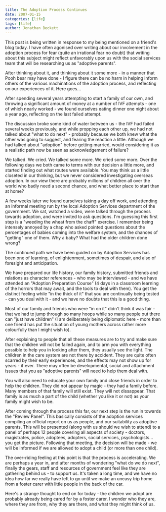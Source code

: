 ```yaml
---
title: The Adoption Process Continues
date: 2007-01-15
categories: [life]
tags: [life]
author: Jonathan Beckett
---
```


This post is being written in response to my being mentioned on a friend's blog today. I have often agonised over writing about our involvement in the adoption process for fear (quite an irrational fear no doubt) that writing about this subject might reflect unfavorably upon us with the social services team that will be researching us as "adoptive parents".

After thinking about it, and thinking about it some more - in a manner that Pooh bear may have done - I figure there can be no harm in helping inform others of the various machinations of the adoption process, and reflecting on our experiences of it. Here goes...

After spending several years attempting to start a family of our own, and throwing a significant amount of money at a number of IVF attempts - one of which nearly worked - we found ourselves eating dinner one night about a year ago, reflecting on the last failed attempt.

The discussion broke some kind of water between us - the IVF had failed several weeks previously, and while propping each other up, we had not talked about "what to do next" - probably because we both knew what the other was going to suggest, and fearing the reaction a little. Although we had talked about "adoption" before getting married, would considering it as a realistic path now be seen as acknowledgement of failure?

We talked. We cried. We talked some more. We cried some more. Over the following days we both came to terms with our decision a little more, and started finding out what routes were available. You may think us a little closeted in our thinking, but we never considered investigating overseas adoption. In our view there are probably millions of children all over the world who badly need a second chance, and what better place to start than at home?

A few weeks later we found ourselves taking a day off work, and attending an informal meeting run by the local Adoption Services department of the government. We sat, watched a video, were talked through the process towards adoption, and were invited to ask questions. I'm guessing this first step is a "weeding the wheat from the chaff" exercise. I remember being intensely annoyed by a chap who asked pointed questions about the percentages of babies coming into the welfare system, and the chances of "getting" one of them. Why a baby? What had the older children done wrong?

The continued path we have been guided on by Adoption Services has been one of learning, of enlightenment, sometimes of despair, and also of foresight and anticipation.

We have prepared our life history, our family history, submitted friends and relations as character references - who may be interviewed - and we have attended an "Adoption Preparation Course" (4 days in a classroom learning of the horrors that may await, and the tools to deal with them). You get the distinct feeling while "in the thick of it" that you are continually being tested - can you deal with it - and we have no doubts that this is a good thing.

Most of our family and friends who were "in on it" didn't think it was fair - that we had to jump through so many hoops while so many people out there can "just have children" (I am deliberately being diplomatic here - more than one friend has put the situation of young mothers across rather more colourfully than I might wish to).

After explaining to people that all these measures are to try and make sure that the children will not be failed again, and to arm you with everything possible to help you in looking after them, they usually see the light. The children in the care system are not there by accident. They are quite often scarred by their early experiences, and the effects may not show up for years - if ever. There may often be developmental, social and attachment issues that you as "adoptive parents" will need to help them deal with.

You will also need to educate your own family and close friends in order to help the children. They did not appear by magic - they had a family before. Many members of that family will still exist. They will not dissappear. That family is as much a part of the child (whether you like it or not) as your family might wish to be.

After coming through the process this far, our next step is the run in towards the "Review Panel". This basically consists of the adoption services compiling an official report on us as people, and our suitability as adoptive parents. This will be presented (along with us should we wish to attend) to a panel of perhaps 12 people covering all aspects of society - doctors, magistrates, police, adoptees, adopters, social services, psychologists... you get the picture. Following that meeting, the decision will be made - we will be informed if we are allowed to adopt a child (or more than one child).

The over-riding feeling at this point is that the process is accelerating. We are perhaps a year in, and after months of wondering "what do we do next", finally the gears, staff and resources of government feel like they are gathering behind us - to support us. It's taken a long time, and we have no idea how far we really have left to go until we make an uneasy trip home from a foster carer with little people in the back of the car.

Here's a strange thought to end on for today - the children we adopt are probably already being cared for by a foster carer. I wonder who they are, where they are from, why they are there, and what they might think of us.